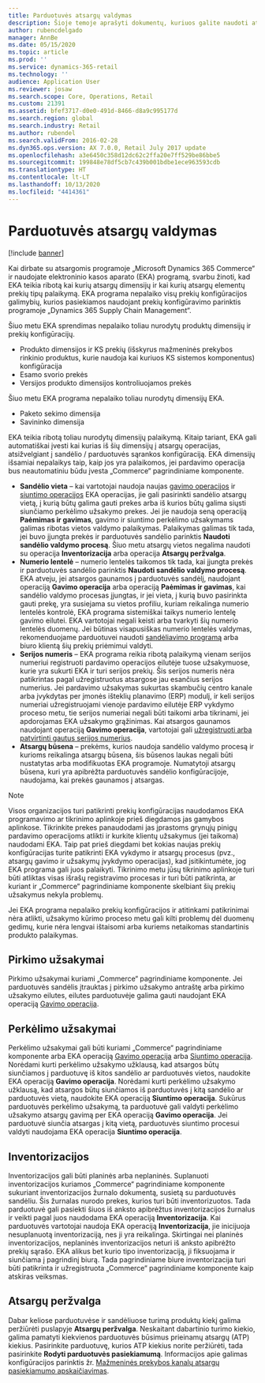 ```yaml
---
title: Parduotuvės atsargų valdymas
description: Šioje temoje aprašyti dokumentų, kuriuos galite naudoti atsargoms valdyti, tipai.
author: rubencdelgado
manager: AnnBe
ms.date: 05/15/2020
ms.topic: article
ms.prod: ''
ms.service: dynamics-365-retail
ms.technology: ''
audience: Application User
ms.reviewer: josaw
ms.search.scope: Core, Operations, Retail
ms.custom: 21391
ms.assetid: bfef3717-d0e0-491d-8466-d8a9c995177d
ms.search.region: global
ms.search.industry: Retail
ms.author: rubendel
ms.search.validFrom: 2016-02-28
ms.dyn365.ops.version: AX 7.0.0, Retail July 2017 update
ms.openlocfilehash: a3e6450c358d12dc62c2ffa20e7ff529be86bbe5
ms.sourcegitcommit: 199848e78df5cb7c439b001bdbe1ece963593cdb
ms.translationtype: HT
ms.contentlocale: lt-LT
ms.lasthandoff: 10/13/2020
ms.locfileid: "4414361"
---
```

# <a name="store-inventory-management"></a>Parduotuvės atsargų valdymas

[!include [banner](includes/banner.md)]

Kai dirbate su atsargomis programoje „Microsoft Dynamics 365 Commerce“ ir naudojate elektroninio kasos aparato (EKA) programą, svarbu žinoti, kad EKA teikia ribotą kai kurių atsargų dimensijų ir kai kurių atsargų elementų prekių tipų palaikymą. EKA programa nepalaiko visų prekių konfigūracijos galimybių, kurios pasiekiamos naudojant prekių konfigūravimo parinktis programoje „Dynamics 365 Supply Chain Management“.

Šiuo metu EKA sprendimas nepalaiko toliau nurodytų produktų dimensijų ir prekių konfigūracijų.

- Produkto dimensijos ir KS prekių (išskyrus mažmeninės prekybos rinkinio produktus, kurie naudoja kai kuriuos KS sistemos komponentus) konfigūracija
- Esamo svorio prekės
- Versijos produkto dimensijos kontroliuojamos prekės

Šiuo metu EKA programa nepalaiko toliau nurodytų dimensijų EKA.

- Paketo sekimo dimensija
- Savininko dimensija

EKA teikia ribotą toliau nurodytų dimensijų palaikymą. Kitaip tariant, EKA gali automatiškai įvesti kai kurias iš šių dimensijų į atsargų operacijas, atsižvelgiant į sandėlio / parduotuvės sąrankos konfigūraciją. EKA dimensijų išsamiai nepalaikys taip, kaip jos yra palaikomos, jei pardavimo operacija bus neautomatiniu būdu įvesta „Commerce“ pagrindiniame komponente. 

- **Sandėlio vieta** – kai vartotojai naudoja naujas [gavimo operacijos](https://docs.microsoft.com/dynamics365/commerce/pos-inbound-inventory-operation) ir [siuntimo operacijos](https://docs.microsoft.com/dynamics365/commerce/pos-outbound-inventory-operation) EKA operacijas, jie gali pasirinkti sandėlio atsargų vietą, į kurią būtų galima gauti prekes arba iš kurios būtų galima siųsti siunčiamo perkėlimo užsakymo prekes. Jei jie naudoja seną operaciją **Paėmimas ir gavimas**, gavimo ir siuntimo perkėlimo užsakymams galimas ribotas vietos valdymo palaikymas. Palaikymas galimas tik tada, jei buvo įjungta prekės ir parduotuvės sandėlio parinktis **Naudoti sandėlio valdymo procesą**. Šiuo metu atsargų vietos negalima naudoti su operacija **Inventorizacija** arba operacija **Atsargų peržvalga**.
- **Numerio lentelė** – numerio lentelės taikomos tik tada, kai įjungta prekės ir parduotuvės sandėlio parinktis **Naudoti sandėlio valdymo procesą**. EKA atveju, jei atsargos gaunamos į parduotuvės sandėlį, naudojant operaciją **Gavimo operacija** arba operaciją **Paėmimas ir gavimas**, kai sandėlio valdymo procesas įjungtas, ir jei vieta, į kurią buvo pasirinkta gauti prekę, yra susiejama su vietos profiliu, kuriam reikalinga numerio lentelės kontrolė, EKA programa sistemiškai taikys numerio lentelę gavimo eilutei. EKA vartotojai negali keisti arba tvarkyti šių numerio lentelės duomenų. Jei būtinas visapusiškas numerio lentelės valdymas, rekomenduojame parduotuvei naudoti [sandėliavimo programą](https://docs.microsoft.com/dynamics365/supply-chain/warehousing/install-configure-warehousing-app) arba biuro klientą šių prekių priėmimui valdyti.
- **Serijos numeris** – EKA programa reikia ribotą palaikymą vienam serijos numeriui registruoti pardavimo operacijos eilutėje tuose užsakymuose, kurie yra sukurti EKA ir turi serijos prekių. Šis serijos numeris nėra patikrintas pagal užregistruotus atsargose jau esančius serijos numerius. Jei pardavimo užsakymas sukurtas skambučių centro kanale arba įvykdytas per įmonės išteklių planavimo (ERP) modulį, ir keli serijos numeriai užregistruojami vienoje pardavimo eilutėje ERP vykdymo proceso metu, tie serijos numeriai negali būti taikomi arba tikrinami, jei apdorojamas EKA užsakymo grąžinimas. Kai atsargos gaunamos naudojant operaciją **Gavimo operacija**, vartotojai gali [užregistruoti arba patvirtinti gautus serijos numerius](https://docs.microsoft.com/dynamics365/commerce/pos-serialized-items).
- **Atsargų būsena** – prekėms, kurios naudoja sandėlio valdymo procesą ir kurioms reikalinga atsargų būsena, šis būsenos laukas negali būti nustatytas arba modifikuotas EKA programoje. Numatytoji atsargų būsena, kuri yra apibrėžta parduotuvės sandėlio konfigūracijoje, naudojama, kai prekės gaunamos į atsargas.

> [!NOTE]
> Visos organizacijos turi patikrinti prekių konfigūracijas naudodamos EKA programavimo ar tikrinimo aplinkoje prieš diegdamos jas gamybos aplinkose. Tikrinkite prekes panaudodami jas įprastoms grynųjų pinigų pardavimo operacijoms atlikti ir kurkite klientų užsakymus (jei taikoma) naudodami EKA. Taip pat prieš diegdami bet kokias naujas prekių konfigūracijas turite patikrinti EKA vykdymo ir atsargų procesus (pvz., atsargų gavimo ir užsakymų įvykdymo operacijas), kad įsitikintumėte, jog EKA programa gali juos palaikyti. Tikrinimo metu jūsų tikrinimo aplinkoje turi būti atliktas visas išrašų registravimo procesas ir turi būti patikrinta, ar kuriant ir „Commerce“ pagrindiniame komponente skelbiant šių prekių užsakymus nekyla problemų.
>
> Jei EKA programa nepalaiko prekių konfigūracijos ir atitinkami patikrinimai nėra atlikti, užsakymo kūrimo proceso metu gali kilti problemų dėl duomenų gedimų, kurie nėra lengvai ištaisomi arba kuriems netaikomas standartinis produkto palaikymas.

## <a name="purchase-orders"></a>Pirkimo užsakymai

Pirkimo užsakymai kuriami „Commerce“ pagrindiniame komponente. Jei parduotuvės sandėlis įtrauktas į pirkimo užsakymo antraštę arba pirkimo užsakymo eilutes, eilutes parduotuvėje galima gauti naudojant EKA operaciją [Gavimo operacija](https://docs.microsoft.com/dynamics365/commerce/pos-inbound-inventory-operation). 

## <a name="transfer-orders"></a>Perkėlimo užsakymai

Perkėlimo užsakymai gali būti kuriami „Commerce“ pagrindiniame komponente arba EKA operaciją [Gavimo operacija](https://docs.microsoft.com/dynamics365/commerce/pos-inbound-inventory-operation) arba [Siuntimo operacija](https://docs.microsoft.com/dynamics365/commerce/pos-outbound-inventory-operation). Norėdami kurti perkėlimo užsakymo užklausą, kad atsargos būtų siunčiamos į parduotuvę iš kitos sandėlio ar parduotuvės vietos, naudokite EKA operaciją **Gavimo operacija**. Norėdami kurti perkėlimo užsakymo užklausą, kad atsargos būtų siunčiamos iš parduotuvės į kitą sandėlio ar parduotuvės vietą, naudokite EKA operaciją **Siuntimo operacija**. Sukūrus parduotuvės perkėlimo užsakymą, ta parduotuvė gali valdyti perkėlimo užsakymo atsargų gavimą per EKA operaciją **Gavimo operacija**. Jei parduotuvė siunčia atsargas į kitą vietą, parduotuvės siuntimo procesui valdyti naudojama EKA operacija **Siuntimo operacija**.

## <a name="stock-counts"></a>Inventorizacijos

Inventorizacijos gali būti planinės arba neplaninės. Suplanuoti inventorizacijos kuriamos „Commerce“ pagrindiniame komponente sukuriant inventorizacijos žurnalo dokumentą, susietą su parduotuvės sandėliu. Šis žurnalas nurodo prekes, kurios turi būti inventorizuotos. Tada parduotuvė gali pasiekti šiuos iš anksto apibrėžtus inventorizacijos žurnalus ir veikti pagal juos naudodama EKA operaciją **Inventorizacija**. Kai parduotuvės vartotojai naudoja EKA operaciją **Inventorizacija**, jie inicijuoja nesuplanuotą inventorizaciją, nes ji yra reikalinga. Skirtingai nei planinės inventorizacijos, neplaninės inventorizacijos neturi iš anksto apibrėžto prekių sąrašo. EKA alikus bet kurio tipo inventorizaciją, ji fiksuojama ir siunčiama į pagrindinį biurą. Tada pagrindiniame biure inventorizacija turi būti patikrinta ir užregistruota „Commerce“ pagrindiniame komponente kaip atskiras veiksmas.

## <a name="inventory-lookup"></a>Atsargų peržvalga

Dabar keliose parduotuvėse ir sandėliuose turimą produktų kiekį galima peržiūrėti puslapyje **Atsargų peržvalga**. Neskaitant dabartinio turimo kiekio, galima pamatyti kiekvienos parduotuvės būsimus prieinamų atsargų (ATP) kiekius. Pasirinkite parduotuvę, kurios ATP kiekius norite peržiūrėti, tada pasirinkite **Rodyti parduotuvės pasiekiamumą**. Informacijos apie galimas konfigūracijos parinktis žr. [Mažmeninės prekybos kanalų atsargų pasiekiamumo apskaičiavimas](https://docs.microsoft.com/dynamics365/commerce/calculated-inventory-retail-channels).
